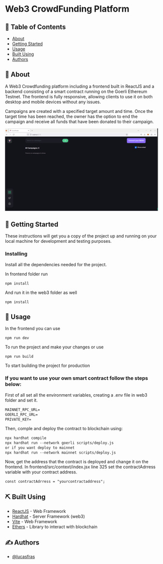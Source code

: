 # Web3 CrowdFunding Platform


## 📝 Table of Contents

- [About](#about)
- [Getting Started](#getting_started)
- [Usage](#usage)
- [Built Using](#built_using)
- [Authors](#authors)

## 🧐 About <a name = "about"></a>

A Web3 Crowdfunding platform including a frontend built in ReactJS and a backend consisting of a smart contract running on the Goerli Ethereum Testnet. The frontend is fully responsive, allowing clients to use it on both desktop and mobile devices without any issues.

Campaigns are created with a specified target amount and time. Once the target time has been reached, the owner has the option to end the campaign and receive all funds that have been donated to their campaign.

![](https://github.com/lucasfras/web3-crowdfunding-platform/blob/main/presentation.gif)

## 🏁 Getting Started <a name = "getting_started"></a>

These instructions will get you a copy of the project up and running on your local machine for development and testing purposes.

### Installing

Install all the dependencies needed for the project.

In frontend folder run

```
npm install
```

And run it in the web3 folder as well

```
npm install
```


## 🎈 Usage <a name="usage"></a>

In the frontend you can use
```
npm run dev
```
To run the project and make your changes or use
```
npm run build
```
To start building the project for production


### If you want to use your own smart contract follow the steps below:

First of all set all the environment variables, creating a .env file in web3 folder and set it.

```
MAINNET_RPC_URL=
GOERLI_RPC_URL=
PRIVATE_KEY=
```

Then, comple and deploy the contract to blockchain using:
```
npx hardhat compile
npx hardhat run --network goerli scripts/deploy.js
or if you want deploy to mainnet
npx hardhat run --network mainnet scripts/deploy.js
```

Now, get the address that the contract is deployed and change it on the frontend. In frontend/src/context/index.jsx line 325 set the contractAdrress variable with your contract address.
```
const contractAdrress = "yourcontractaddress";
```

## ⛏️ Built Using <a name = "built_using"></a>

- [ReactJS](https://www.mongodb.com/) - Web Framework 
- [Hardhat](https://hardhat.org/) - Server Framework (web3)
- [Vite](https://vitejs.dev/) - Web Framework
- [Ethers](https://docs.ethers.org/) - Library to interact with blockchain

## ✍️ Authors <a name = "authors"></a>

- [@lucasfras](https://github.com/lucasfras)
